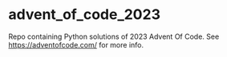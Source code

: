 # advent_of_code_2023
Repo containing Python solutions of 2023 Advent Of Code. See https://adventofcode.com/ for more info.
